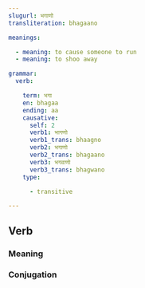 ```yaml
---
slugurl: भगाणो
transliteration: bhagaano

meanings:

  - meaning: to cause someone to run
  - meaning: to shoo away

grammar: 
  verb:

    term: भगा
    en: bhagaa
    ending: aa
    causative:
      self: 2
      verb1: भागणो
      verb1_trans: bhaagno
      verb2: भगाणो
      verb2_trans: bhagaano
      verb3: भगवाणो
      verb3_trans: bhagwano
    type: 

      - transitive

---
```


## Verb

### Meaning

<meaning :meanings="meanings" ></meaning>

<!-- ### Examples
<eg :eg="examples" ></eg> -->

<!-- ### Synonyms
<syn :syn="synonyms" ></syn> -->

<!-- ### Antonyms
<ant :ant="antonyms" ></ant> -->

### Conjugation

<verb-conj :grammar="grammar" ></verb-conj>
